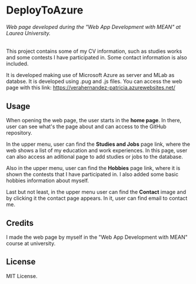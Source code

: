 # DeployToAzure
###### Web page developed during the "Web App Development with MEAN" at Laurea University.

This project contains some of my CV information, such as studies works and some contests I have participated in.
Some contact information is also included. 

It is developed making use of Microsoft Azure as server and MLab as databse. 
It is developed using .pug and .js files.
You can access the web page with this link: https://verahernandez-patricia.azurewebsites.net/

## Usage
When opening the web page, the user starts in the **home page**. In there, user can see what's the page about and can access to the GitHub repository. 

In the upper menu, user can find the **Studies and Jobs** page link, where the web shows a list of my education and work experiences. In this page, user can also access an aditional page to add studies or jobs to the database. 

Also in the upper menu, user can find the **Hobbies** page link, where it is shown the contests that I have participated in. I also added some basic hobbies information about myself.

Last but not least, in the upper menu user can find the **Contact** image and by clicking it the contact page appears. In it, user can find email to contact me. 

## Credits
I made the web page by myself in the "Web App Development with MEAN" course at university. 

## License
MIT License.
